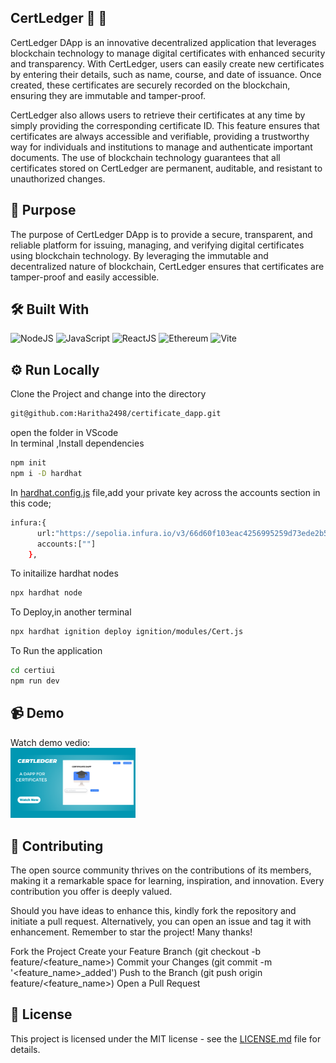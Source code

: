 ##  CertLedger :ledger: :scroll: ##
CertLedger DApp is an innovative decentralized application that leverages blockchain technology to manage digital certificates with enhanced security and transparency. With CertLedger, users can easily create new certificates by entering their details, such as name, course, and date of issuance. Once created, these certificates are securely recorded on the blockchain, ensuring they are immutable and tamper-proof.

CertLedger also allows users to retrieve their certificates at any time by simply providing the corresponding certificate ID. This feature ensures that certificates are always accessible and verifiable, providing a trustworthy way for individuals and institutions to manage and authenticate important documents. The use of blockchain technology guarantees that all certificates stored on CertLedger are permanent, auditable, and resistant to unauthorized changes.

## 🎯 Purpose ##
The purpose of CertLedger DApp is to provide a secure, transparent, and reliable platform for issuing, managing, and verifying digital certificates using blockchain technology. By leveraging the immutable and decentralized nature of blockchain, CertLedger ensures that certificates are tamper-proof and easily accessible. 

## 🛠 **Built With**

![NodeJS](https://img.icons8.com/color/48/000000/nodejs.png) ![JavaScript](https://img.icons8.com/color/48/000000/javascript.png) ![ReactJS](https://img.icons8.com/color/48/000000/react-native.png) ![Ethereum](https://img.icons8.com/ios-filled/50/000000/ethereum.png) ![Vite](https://img.icons8.com/fluency/48/000000/vite.png)


## ⚙️ Run Locally ##



Clone the Project and change into the directory
```bash
git@github.com:Haritha2498/certificate_dapp.git

```
open the folder in VScode<br>
In terminal ,Install dependencies

```bash
npm init
npm i -D hardhat
```
In [hardhat.config.js](https://github.com/Haritha2498/certificate_dapp/blob/main/hardhat.config.js) file,add your private key across the accounts section in this code;

```bash
infura:{
      url:"https://sepolia.infura.io/v3/66d60f103eac4256995259d73ede2b51",
      accounts:[""]
    },
```
To initailize hardhat nodes
```bash
npx hardhat node

```
To Deploy,in another terminal
```bash
npx hardhat ignition deploy ignition/modules/Cert.js
```
To Run the application
```bash
cd certiui
npm run dev
```

## :video_camera: Demo ##
Watch demo vedio:<br>
<a href="https://drive.google.com/file/d/1w9xaLNbIJJN_xKIazUD6S43pI-PZVIiU/view?usp=sharing">
    <img src="https://github.com/Haritha2498/certificate_dapp/blob/main/certiui/src/assets/images/certidapp%20YouTube%20Thumbnail.png" alt="demo video" width="200" />
</a>




## :ribbon: Contributing ##
The open source community thrives on the contributions of its members, making it a remarkable space for learning, inspiration, and innovation. Every contribution you offer is deeply valued.

Should you have ideas to enhance this, kindly fork the repository and initiate a pull request. Alternatively, you can open an issue and tag it with enhancement. Remember to star the project! Many thanks!

Fork the Project
Create your Feature Branch (git checkout -b feature/<feature_name>)
Commit your Changes (git commit -m '<feature_name>_added')
Push to the Branch (git push origin feature/<feature_name>)
Open a Pull Request
## :page_with_curl: License ##
This project is licensed under the MIT license - see the [LICENSE.md](https://github.com/Haritha2498/certificate_dapp/blob/main/LICENSE) file for details.
